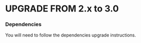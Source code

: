 UPGRADE FROM 2.x to 3.0
=======================

### Dependencies

You will need to follow the dependencies upgrade instructions.
